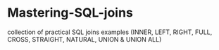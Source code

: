 # Mastering-SQL-joins
collection of practical SQL joins examples (INNER, LEFT, RIGHT, FULL, CROSS, STRAIGHT, NATURAL, UNION & UNION ALL)
